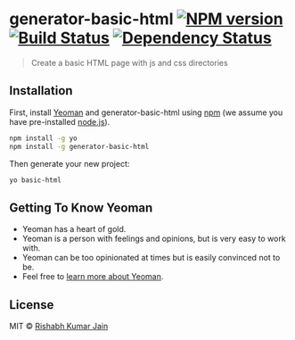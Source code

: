 # generator-basic-html [![NPM version][npm-image]][npm-url] [![Build Status][travis-image]][travis-url] [![Dependency Status][daviddm-image]][daviddm-url]
> Create a basic HTML page with js and css directories

## Installation

First, install [Yeoman](http://yeoman.io) and generator-basic-html using [npm](https://www.npmjs.com/) (we assume you have pre-installed [node.js](https://nodejs.org/)).

```bash
npm install -g yo
npm install -g generator-basic-html
```

Then generate your new project:

```bash
yo basic-html
```

## Getting To Know Yeoman

 * Yeoman has a heart of gold.
 * Yeoman is a person with feelings and opinions, but is very easy to work with.
 * Yeoman can be too opinionated at times but is easily convinced not to be.
 * Feel free to [learn more about Yeoman](http://yeoman.io/).

## License

MIT © [Rishabh Kumar Jain]()


[npm-image]: https://badge.fury.io/js/generator-basic-html.svg
[npm-url]: https://npmjs.org/package/generator-basic-html
[travis-image]: https://travis-ci.com/rishabhjain9191/generator-basic-html.svg?branch=master
[travis-url]: https://travis-ci.com/rishabhjain9191/generator-basic-html
[daviddm-image]: https://david-dm.org/rishabhjain9191/generator-basic-html.svg?theme=shields.io
[daviddm-url]: https://david-dm.org/rishabhjain9191/generator-basic-html
